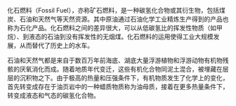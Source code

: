 化石燃料（Fossil Fuel），亦称矿石燃料，是一种碳氢化合物或其衍生物，包括煤炭、石油和天然气等天然资源。其中原油通过石油化学工业精炼生产得到的产品也称为石化产品。化石燃料之间的差异很大，可以从低碳氢比的挥发性物质（如甲烷）、到液态的石油到没有挥发性的无烟煤。化石燃料的运用使得工业大规模发展，从而替代了历史上的水车。

石油和天然气都是来自于数百万年前海底、湖底大量浮游植物和浮游动物有机物残骸的厌氧消化而成。随着地质年代变迁，这些有机化合物同泥土混合，被埋藏在层层的沉积物之下。由于极高的热量和压强条件下，有机物质发生了化学上的变化，首先转变成存在于油页岩中的一种蜡质物质称为油母质，接着在更多热量条件下，转变成液态和气态的碳氢化合物。
